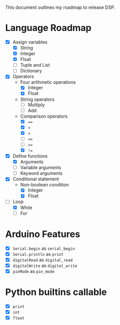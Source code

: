 This document outlines my roadmap to release DSP.

# Language Roadmap
- [x] Assign variables
  - [x] String
  - [x] Integer
  - [x] Float
  - [ ] Tuple and List
  - [ ] Dictionary
- [x] Operators
  - Four arithmetic operations
    - [x] Integer
    - [x] Float
  - String operators
    - [ ] Multiply
    - [ ] Add
  - Comparison operators
    - [x] `==`
    - [x] `<`
    - [x] `>`
    - [ ] `<=`
    - [ ] `>=`
    - [x] `!=`
- [x] Define functions
  - [x] Arguments
  - [ ] Variable arguments
  - [ ] Keyword arguments
- [x] Conditional statement
  - Non-boolean condition
    - [x] Integer
    - [x] Float
- [ ] Loop
  - [x] While
  - [ ] For

# Arduino Features
- [x] `Serial.begin` as `serial_begin`
- [x] `Serial.println` as `print`
- [x] `digitalRead` as `digital_read`
- [x] `digitalWrite` as `digital_write`
- [x] `pinMode` as `pin_mode`

# Python builtins callable
- [x] `print`
- [x] `int`
- [x] `float`
